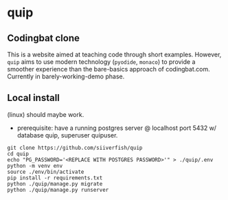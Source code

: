 # quip
## Codingbat clone

This is a website aimed at teaching code through short examples. However, `quip` aims to use modern technology (`pyodide`, `monaco`) to provide a smoother experience than the bare-basics approach of codingbat.com. Currently in barely-working-demo phase.


## Local install

(linux)
should maybe work.
- prerequisite: have a running postgres server @ localhost port 5432 w/ database quip, superuser quipuser.

```
git clone https://github.com/siiverfish/quip
cd quip
echo "PG_PASSWORD='<REPLACE WITH POSTGRES PASSWORD>'" > ./quip/.env
python -m venv env
source ./env/bin/activate
pip install -r requirements.txt
python ./quip/manage.py migrate
python ./quip/manage.py runserver
```
